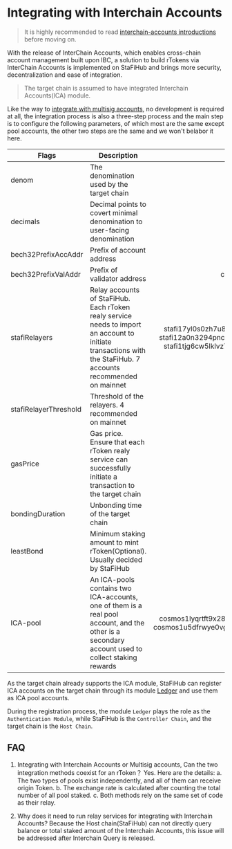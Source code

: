 # Integrating with Interchain Accounts

> It is highly recommended to read [interchain-accounts introductions](https://ibc.cosmos.network/main/apps/interchain-accounts/overview.html#) before moving on.

With the release of InterChain Accounts, which enables cross-chain account management built upon IBC, a solution to build rTokens via InterChain Accounts is implemented on StaFiHub and brings more security, decentralization and ease of integration.

> The target chain is assumed to have integrated Interchain Accounts(ICA) module. 

Like the way to [integrate with multisig accounts](https://app.gitbook.com/o/PkZ9s2zCpTrmEqTqHIQh/s/zmKNtlFtsE0JPahPkNCA/rtoken/integrate-rtoken/integrating-with-multisign-accounts), no development is required at all, the integration process is also a three-step process and the main step is to configure the following parameters, of which most are the same except pool accounts, the other two steps are the same and we won't belabor it here.

|Flags    |Description    | Example |
| ------------ | ------------ | :------------: |
|denom   | The denomination used by the target chain | uatom |
|decimals   | Decimal points to covert minimal denomination to user-facing denomination | 6 |
|bech32PrefixAccAddr   | Prefix of account address | cosmos |
|bech32PrefixValAddr   | Prefix of validator address | cosmosvaloper |
|stafiRelayers   | Relay accounts of StaFiHub. Each rToken realy service needs to import an account to initiate transactions with the StaFiHub. 7 accounts recommended on mainnet | stafi17yl0s0zh7u87uhluzn2egg5ru2hy3jqxfspdlp <br>stafi12a0n3294pncp24c93d0as3g3t5zjhcnrnugsd7 <br>stafi1tjg6cw5lklvz7nwd0ck9veua9ldm4lxnrr99y4 |
|stafiRelayerThreshold   | Threshold of the relayers. 4 recommended on mainnet | 2 |
|gasPrice   | Gas price. Ensure that each rToken realy service can successfully initiate a transaction to the target chain | 0.025uatom |
|bondingDuration   | Unbonding time of the target chain | 21days |
|leastBond   | Minimum staking amount to mint rToken(Optional). Usually decided by StaFiHub | 0.1ATOM |
|ICA-pool   | An ICA-pools contains two ICA-accounts, one of them is a real pool account, and the other is a secondary account used to collect staking rewards | cosmos1lyqrtft9x286gfsf30rf8vtvmc3jgd0mevd8p3<br>cosmos1u5dfrwye0vgtf706wc0h55vl06v0mc23fsu225 |

As the target chain already supports the ICA module, StaFiHub can register ICA accounts on the target chain through its module [Ledger](https://github.com/stafihub/stafihub/tree/main/x/ledger) and use them as ICA pool accounts.

During the registration process, the module `Ledger` plays the role as the `Authentication Module`, while StaFiHub is the `Controller Chain`, and the target chain is the `Host Chain`.

## FAQ

1. Integrating with Interchain Accounts or Multisig accounts, Can the two integration methods coexist for an rToken？
    Yes. Here are the details:
    a. The two types of pools exist independently, and all of them can receive origin Token.
    b. The exchange rate is calculated after counting the total number of all pool staked.
    c. Both methods rely on the same set of code as their relay.
    
2. Why does it need to run relay services for integrating with Interchain Accounts?
    Because the Host chain(StaFiHub) can not directly query balance or total staked amount of the Interchain Accounts, this issue will be addressed after Interchain Query is released.


 








